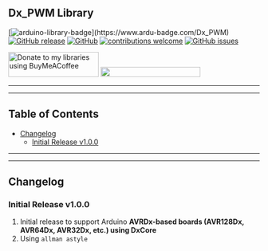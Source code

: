 ## Dx_PWM Library

[![arduino-library-badge](https://www.ardu-badge.com/badge/Dx_PWM.svg?)](https://www.ardu-badge.com/Dx_PWM)
[![GitHub release](https://img.shields.io/github/release/khoih-prog/Dx_PWM.svg)](https://github.com/khoih-prog/Dx_PWM/releases)
[![GitHub](https://img.shields.io/github/license/mashape/apistatus.svg)](https://github.com/khoih-prog/Dx_PWM/blob/main/LICENSE)
[![contributions welcome](https://img.shields.io/badge/contributions-welcome-brightgreen.svg?style=flat)](#Contributing)
[![GitHub issues](https://img.shields.io/github/issues/khoih-prog/Dx_PWM.svg)](http://github.com/khoih-prog/Dx_PWM/issues)


<a href="https://www.buymeacoffee.com/khoihprog6" title="Donate to my libraries using BuyMeACoffee"><img src="https://cdn.buymeacoffee.com/buttons/v2/default-yellow.png" alt="Donate to my libraries using BuyMeACoffee" style="height: 50px !important;width: 181px !important;" ></a>
<a href="https://www.buymeacoffee.com/khoihprog6" title="Donate to my libraries using BuyMeACoffee"><img src="https://img.shields.io/badge/buy%20me%20a%20coffee-donate-orange.svg?logo=buy-me-a-coffee&logoColor=FFDD00" style="height: 20px !important;width: 200px !important;" ></a>


---
---


## Table of Contents

* [Changelog](#changelog)
  * [Initial Release v1.0.0](#initial-release-v100)

---
---

## Changelog


### Initial Release v1.0.0

1. Initial release to support Arduino **AVRDx-based boards (AVR128Dx, AVR64Dx, AVR32Dx, etc.) using DxCore**
2. Using `allman astyle`



